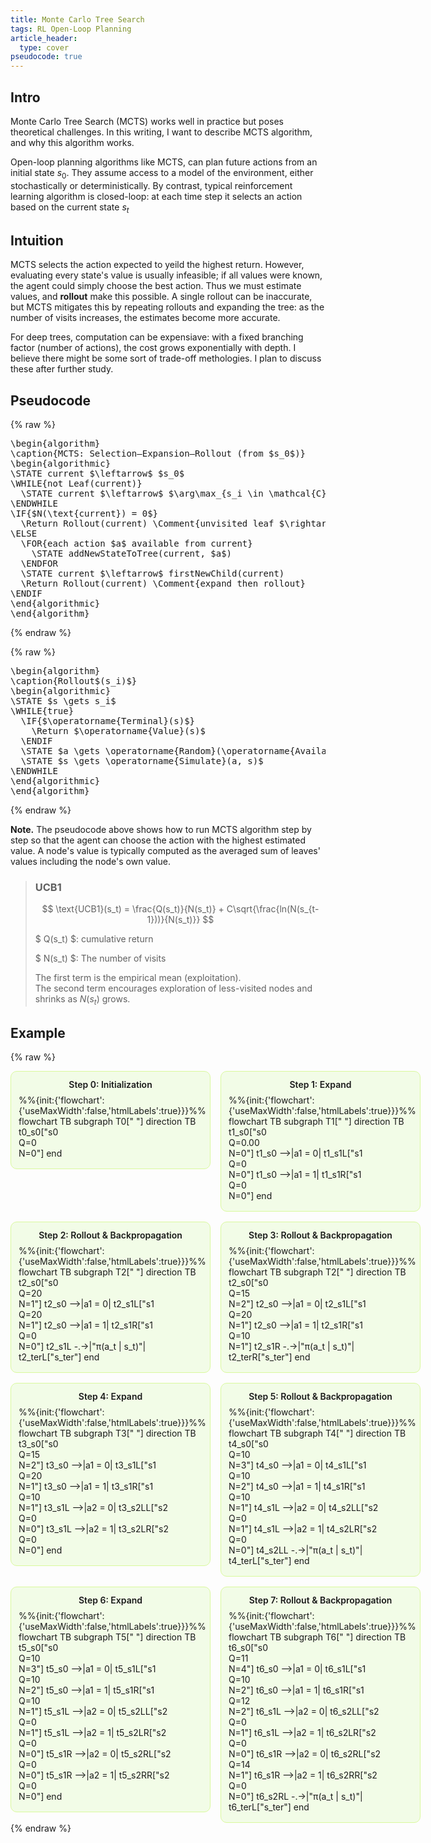 ```yaml
---
title: Monte Carlo Tree Search
tags: RL Open-Loop Planning
article_header:
  type: cover
pseudocode: true
---
```


## Intro

Monte Carlo Tree Search (MCTS) works well in practice but poses theoretical challenges.
In this writing, I want to describe MCTS algorithm, and why this algorithm works.

Open-loop planning algorithms like MCTS, can plan future actions from an initial state $s_0$. They assume access to a model of the environment, either stochastically or deterministically. By contrast, typical reinforcement learning algorithm is closed-loop: at each time step it selects an action based on the current state $s_t$

## Intuition

MCTS selects the action expected to yeild the highest return. However, evaluating every state's value is usually infeasible; if all values were known, the agent could simply choose the best action. Thus we must estimate values, and **rollout** make this possible. A single rollout can be inaccurate, but MCTS mitigates this by repeating rollouts and expanding the tree: as the number of visits increases, the estimates become more accurate.

For deep trees, computation can be expensiave: with a fixed branching factor (number of actions), the cost grows exponentially with depth. I believe there might be some sort of trade-off methologies. I plan to discuss these after further study.

## Pseudocode

{% raw %}
<pre class="pseudocode">
\begin{algorithm}
\caption{MCTS: Selection–Expansion–Rollout (from $s_0$)}
\begin{algorithmic}
\STATE current $\leftarrow$ $s_0$
\WHILE{not Leaf(current)}
  \STATE current $\leftarrow$ $\arg\max_{s_i \in \mathcal{C}(\text{current})}\; \text{UCB1}(s_i)$
\ENDWHILE
\IF{$N(\text{current}) = 0$}
  \Return Rollout(current) \Comment{unvisited leaf $\rightarrow$ rollout}
\ELSE
  \FOR{each action $a$ available from current}
    \STATE addNewStateToTree(current, $a$)
  \ENDFOR
  \STATE current $\leftarrow$ firstNewChild(current)
  \Return Rollout(current) \Comment{expand then rollout}
\ENDIF
\end{algorithmic}
\end{algorithm}
</pre>
{% endraw %}

{% raw %}
<pre class="pseudocode">
\begin{algorithm}
\caption{Rollout$(s_i)$}
\begin{algorithmic}
\STATE $s \gets s_i$
\WHILE{true}
  \IF{$\operatorname{Terminal}(s)$}
    \Return $\operatorname{Value}(s)$
  \ENDIF
  \STATE $a \gets \operatorname{Random}(\operatorname{AvailableActions}(s))$
  \STATE $s \gets \operatorname{Simulate}(a, s)$
\ENDWHILE
\end{algorithmic}
\end{algorithm}
</pre>
{% endraw %}

**Note.** The pseudocode above shows how to run MCTS algorithm step by step so that the agent can choose the action with the highest estimated value. A node's value is typically computed as the averaged sum of leaves' values including the node's own value.

> ### UCB1
>
> $$
> \text{UCB1}(s_t) = \frac{Q(s_t)}{N(s_t)} + C\sqrt{\frac{ln(N(s_{t-1}))}{N(s_t)}}
> $$
>
> $ Q(s_t) $: cumulative return
>
> $ N(s_t) $: The number of visits
>
> The first term is the empirical mean (exploitation).<br>
> The second term encourages exploration of less-visited nodes and shrinks as $N(s_t)$ grows.

## Example

{% raw %}
<style>
  /* 3행×2열 그리드 (반응형: 좁으면 1열) */
  .mmd-grid {
    display: grid;
    grid-template-columns: repeat(2, minmax(320px, 1fr));
    gap: 16px;
    align-items: start;
  }
  @media (max-width: 720px) {
    .mmd-grid { grid-template-columns: 1fr; }
  }

  /* 카드 + 제목 */
  .mmd-card {
    border: 1px solid #D9F99D;
    border-radius: 10px;
    padding: 12px 12px 16px;
    background: #F2FCE7; /* 연노랑 배경(원하면 변경) */
  }
  .mmd-title {
    margin: 0 0 8px;
    text-align: center;
    font-weight: 600;
    font-size: 14px;
  }

  /* Mermaid 중앙 정렬 */
  .mmd-card .mermaid { display: grid; place-items: center; }
  .mmd-card .mermaid > svg { display: block; margin: 0 auto; max-width: 100%; height: auto; }
</style>

<div class="mmd-grid">

  <!-- 1 -->
  <section class="mmd-card">
    <h4 class="mmd-title">Step 0: Initialization</h4>
    <div class="mermaid">
    %%{init:{'flowchart':{'useMaxWidth':false,'htmlLabels':true}}}%%
    flowchart TB
      subgraph T0[" "]
      direction TB
        t0_s0["s0<br/>Q=0<br/>N=0"]
      end
    </div>
  </section>

  <!-- 2 -->
  <section class="mmd-card">
    <h4 class="mmd-title">Step 1: Expand</h4>
    <div class="mermaid">
    %%{init:{'flowchart':{'useMaxWidth':false,'htmlLabels':true}}}%%
    flowchart TB
      subgraph T1[" "]
      direction TB
        t1_s0["s0<br/>Q=0.00<br/>N=0"]
        t1_s0 -->|a1 = 0| t1_s1L["s1<br/>Q=0<br/>N=0"]
        t1_s0 -->|a1 = 1| t1_s1R["s1<br/>Q=0<br/>N=0"]
      end
    </div>
  </section>

  <!-- 3 -->
  <section class="mmd-card">
    <h4 class="mmd-title">Step 2: Rollout & Backpropagation</h4>
    <div class="mermaid">
    %%{init:{'flowchart':{'useMaxWidth':false,'htmlLabels':true}}}%%
    flowchart TB
      subgraph T2[" "]
      direction TB
        t2_s0["s0<br/>Q=20<br/>N=1"]
        t2_s0 -->|a1 = 0| t2_s1L["s1<br/>Q=20<br/>N=1"]
        t2_s0 -->|a1 = 1| t2_s1R["s1<br/>Q=0<br/>N=0"]
        t2_s1L -.->|"π(a_t &#124; s_t)"| t2_terL["s_ter"]
      end
    </div>
  </section>

  <!-- 4 -->
  <section class="mmd-card">
    <h4 class="mmd-title">Step 3: Rollout & Backpropagation</h4>
    <div class="mermaid">
    %%{init:{'flowchart':{'useMaxWidth':false,'htmlLabels':true}}}%%
    flowchart TB
      subgraph T2[" "]
      direction TB
        t2_s0["s0<br/>Q=15<br/>N=2"]
        t2_s0 -->|a1 = 0| t2_s1L["s1<br/>Q=20<br/>N=1"]
        t2_s0 -->|a1 = 1| t2_s1R["s1<br/>Q=10<br/>N=1"]
        t2_s1R -.->|"π(a_t &#124; s_t)"| t2_terR["s_ter"]
      end
    </div>
  </section>

  <!-- 5 -->
  <section class="mmd-card">
    <h4 class="mmd-title">Step 4: Expand</h4>
    <div class="mermaid">
    %%{init:{'flowchart':{'useMaxWidth':false,'htmlLabels':true}}}%%
    flowchart TB
      subgraph T3[" "]
      direction TB
        t3_s0["s0<br/>Q=15<br/>N=2"]
        t3_s0 -->|a1 = 0| t3_s1L["s1<br/>Q=20<br/>N=1"]
        t3_s0 -->|a1 = 1| t3_s1R["s1<br/>Q=10<br/>N=1"]
        t3_s1L -->|a2 = 0| t3_s2LL["s2<br/>Q=0<br/>N=0"]
        t3_s1L -->|a2 = 1| t3_s2LR["s2<br/>Q=0<br/>N=0"]
      end
    </div>
  </section>

  <!-- 6 -->
  <section class="mmd-card">
    <h4 class="mmd-title">Step 5: Rollout & Backpropagation</h4>
    <div class="mermaid">
    %%{init:{'flowchart':{'useMaxWidth':false,'htmlLabels':true}}}%%
    flowchart TB
      subgraph T4[" "]
      direction TB
        t4_s0["s0<br/>Q=10<br/>N=3"]
        t4_s0 -->|a1 = 0| t4_s1L["s1<br/>Q=10<br/>N=2"]
        t4_s0 -->|a1 = 1| t4_s1R["s1<br/>Q=10<br/>N=1"]
        t4_s1L -->|a2 = 0| t4_s2LL["s2<br/>Q=0<br/>N=1"]
        t4_s1L -->|a2 = 1| t4_s2LR["s2<br/>Q=0<br/>N=0"]
        t4_s2LL -.->|"π(a_t &#124; s_t)"| t4_terL["s_ter"]
      end
    </div>
  </section>

  <!-- 7 -->
  <section class="mmd-card">
    <h4 class="mmd-title">Step 6: Expand</h4>
    <div class="mermaid">
    %%{init:{'flowchart':{'useMaxWidth':false,'htmlLabels':true}}}%%
    flowchart TB
      subgraph T5[" "]
      direction TB
        t5_s0["s0<br/>Q=10<br/>N=3"]
        t5_s0 -->|a1 = 0| t5_s1L["s1<br/>Q=10<br/>N=2"]
        t5_s0 -->|a1 = 1| t5_s1R["s1<br/>Q=10<br/>N=1"]
        t5_s1L -->|a2 = 0| t5_s2LL["s2<br/>Q=0<br/>N=1"]
        t5_s1L -->|a2 = 1| t5_s2LR["s2<br/>Q=0<br/>N=0"]
        t5_s1R -->|a2 = 0| t5_s2RL["s2<br/>Q=0<br/>N=0"]
        t5_s1R -->|a2 = 1| t5_s2RR["s2<br/>Q=0<br/>N=0"]
      end
    </div>
  </section>

  <!-- 8 -->
  <section class="mmd-card">
    <h4 class="mmd-title">Step 7: Rollout & Backpropagation</h4>
    <div class="mermaid">
    %%{init:{'flowchart':{'useMaxWidth':false,'htmlLabels':true}}}%%
    flowchart TB
      subgraph T6[" "]
      direction TB
        t6_s0["s0<br/>Q=11<br/>N=4"]
        t6_s0 -->|a1 = 0| t6_s1L["s1<br/>Q=10<br/>N=2"]
        t6_s0 -->|a1 = 1| t6_s1R["s1<br/>Q=12<br/>N=2"]
        t6_s1L -->|a2 = 0| t6_s2LL["s2<br/>Q=0<br/>N=1"]
        t6_s1L -->|a2 = 1| t6_s2LR["s2<br/>Q=0<br/>N=0"]
        t6_s1R -->|a2 = 0| t6_s2RL["s2<br/>Q=14<br/>N=1"]
        t6_s1R -->|a2 = 1| t6_s2RR["s2<br/>Q=0<br/>N=0"]
        t6_s2RL -.->|"π(a_t &#124; s_t)"| t6_terL["s_ter"]
      end
    </div>
  </section>
</div>
{% endraw %}
